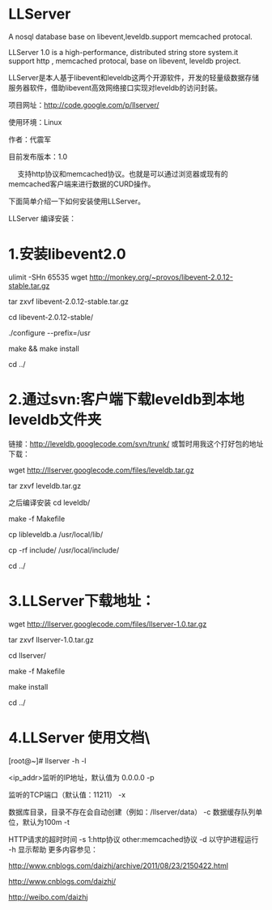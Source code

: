 ﻿LLServer
========

A nosql database base on libevent,leveldb.support memcached protocal.

LLServer 1.0 is a high-performance, distributed string store system.it support http , memcached protocal, base on libevent, leveldb project. 

LLServer是本人基于libevent和leveldb这两个开源软件，开发的轻量级数据存储服务器软件，借助libevent高效网络接口实现对leveldb的访问封装。 

项目网址：http://code.google.com/p/llserver/ 　 

使用环境：Linux 　 

作者：代震军 　 

目前发布版本：1.0 


　 支持http协议和memcached协议。也就是可以通过浏览器或现有的memcached客户端来进行数据的CURD操作。 

下面简单介绍一下如何安装使用LLServer。 

LLServer 编译安装： 

1.安装libevent2.0 
=============================================
ulimit -SHn 65535 wget http://monkey.org/~provos/libevent-2.0.12-stable.tar.gz 

tar zxvf libevent-2.0.12-stable.tar.gz 

cd libevent-2.0.12-stable/ 

./configure --prefix=/usr 

make && make install 

cd ../ 

2.通过svn:客户端下载leveldb到本地leveldb文件夹
=============================================
链接：http://leveldb.googlecode.com/svn/trunk/ 或暂时用我这个打好包的地址下载： 

wget http://llserver.googlecode.com/files/leveldb.tar.gz 

tar zxvf leveldb.tar.gz 

之后编译安装 cd leveldb/ 

make -f Makefile 

cp libleveldb.a /usr/local/lib/ 

cp -rf include/ /usr/local/include/ 

cd ../ 

3.LLServer下载地址：
==============================================
wget http://llserver.googlecode.com/files/llserver-1.0.tar.gz 

tar zxvf llserver-1.0.tar.gz 

cd llserver/ 

make -f Makefile 

make install 

cd ../ 

4.LLServer 使用文档\
==============================================
[root@~]# llserver -h -l 

<ip_addr>监听的IP地址，默认值为 0.0.0.0 -p 

<num>监听的TCP端口（默认值：11211） -x 

<path>数据库目录，目录不存在会自动创建（例如：/llserver/data） -c 数据缓存队列单位，默认为100m -t 

<second>HTTP请求的超时时间 -s 1:http协议 other:memcached协议 -d 以守护进程运行 -h 显示帮助 更多内容参见： 


http://www.cnblogs.com/daizhj/archive/2011/08/23/2150422.html 

http://www.cnblogs.com/daizhj/ 

http://weibo.com/daizhj 